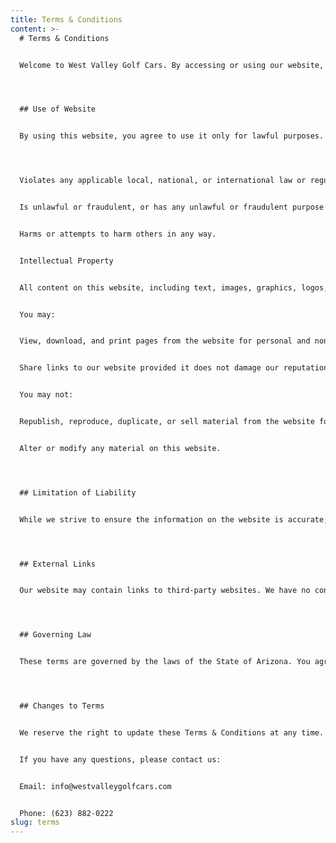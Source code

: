 ```yaml
---
title: Terms & Conditions
content: >-
  # Terms & Conditions


  Welcome to West Valley Golf Cars. By accessing or using our website, you agree to comply with and be bound by the following terms and conditions. Please read these terms carefully. If you do not agree, you should not use this website.




  ## Use of Website


  By using this website, you agree to use it only for lawful purposes. You may not use the website in any way that:




  Violates any applicable local, national, or international law or regulation.


  Is unlawful or fraudulent, or has any unlawful or fraudulent purpose or effect.


  Harms or attempts to harm others in any way.


  Intellectual Property


  All content on this website, including text, images, graphics, logos, and software, is the property of West Valley Golf Cars or its content suppliers and is protected by intellectual property laws.


  You may:


  View, download, and print pages from the website for personal and non-commercial use.


  Share links to our website provided it does not damage our reputation.


  You may not:


  Republish, reproduce, duplicate, or sell material from the website for commercial purposes without our written permission.


  Alter or modify any material on this website.




  ## Limitation of Liability


  While we strive to ensure the information on the website is accurate, West Valley Golf Cars makes no warranties regarding the completeness, reliability, or availability of the website or its content. We are not liable for any damages arising from your use of the website.




  ## External Links


  Our website may contain links to third-party websites. We have no control over the content or practices of these websites and encourage you to review their terms and conditions.




  ## Governing Law


  These terms are governed by the laws of the State of Arizona. You agree that any legal action related to these terms shall be brought exclusively in the state or federal courts located in Arizona.




  ## Changes to Terms


  We reserve the right to update these Terms & Conditions at any time. Changes will be posted on this page.


  If you have any questions, please contact us:


  Email: info@westvalleygolfcars.com


  Phone: (623) 882-0222
slug: terms
---
```

